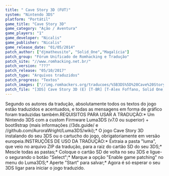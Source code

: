 ```yaml
---
title: " Cave Story 3D (FUT)"
system: "Nintendo 3DS"
platform: "Portátil"
game_title: "Cave Story 3D"
game_category: "Ação / Aventura"
game_players: "1"
game_developer: "Nicalis"
game_publisher: "Nicalis"
game_release_date: "01/05/2014"
patch_author: ["djmatheusito", "Solid_One","Magalícia"]
patch_group: "Fórum Unificado de Romhacking e Tradução"
patch_site: "//www.romhacking.net.br/"
patch_version: "???"
patch_release: "05/10/2017"
patch_type: "Arquivos traduzidos"
patch_progress: "Textos"
patch_images: ["//img.romhackers.org/traducoes/%5B3DS%5D%20Cave%20Story%20-%20FUT%20-%201.jpg","//img.romhackers.org/traducoes/%5B3DS%5D%20Cave%20Story%20-%20FUT%20-%202.jpg","//img.romhackers.org/traducoes/%5B3DS%5D%20Cave%20Story%20-%20FUT%20-%203.jpg"]
patch_file: "[3DS] Cave Story 3D (E) [T-BR] [T-Alex Foffano, Solid One, djmatheusito e Magalícia G-FUT] [A-2017].zip"
---
```

Segundo os autores da tradução, absolutamente todos os textos do jogo estão traduzidos e acentuados, e todas as mensagens em forma de gráfico foram traduzidas também.REQUISITOS PARA USAR A TRADUÇÃO:* Um Nintendo 3DS com a custom Firmware Luma3DS (v7.0 ou superior) + boot9strap (mais informações //3ds.guide/ e //github.com/AuroraWright/Luma3DS/wiki);* O jogo Cave Story 3D instalando do seu 3DS ou o cartucho do jogo, obrigatoriamente em versão europeia.INSTRUÇÕES DE USO DA TRADUÇÃO:* Extraia a pasta "luma", que veio no arquivo ZIP da tradução, para a raiz do cartão SD do seu 3DS;* Mescle todas as pastas;* Coloque o cartão SD de volta no seu 3DS e ligue-o segurando o botão "Select";* Marque a opção "Enable game patching" no menu do Luma3DS;* Aperte "Start" para salvar;* Agora é só esperar o seu 3DS ligar para iniciar o jogo traduzido.
